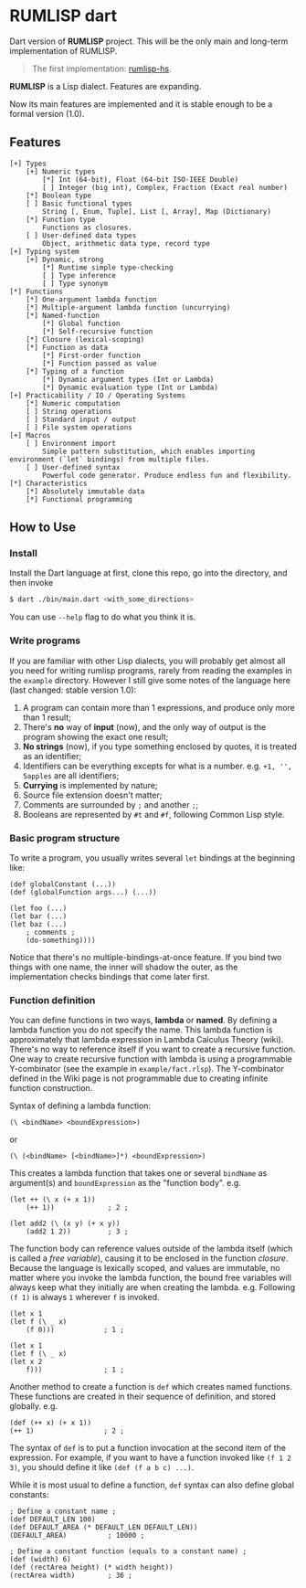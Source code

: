 # RUMLISP dart

Dart version of **RUMLISP** project. This will be the only main and long-term implementation of RUMLISP.

> The first implementation: [rumlisp-hs](https://github.com/RuMaxwell/rumlisp-hs).

**RUMLISP** is a Lisp dialect. Features are expanding.

Now its main features are implemented and it is stable enough to be a formal version (1.0).

## Features
```
[+] Types
    [+] Numeric types
        [*] Int (64-bit), Float (64-bit ISO-IEEE Double)
        [ ] Integer (big int), Complex, Fraction (Exact real number)
    [*] Boolean type
    [ ] Basic functional types
        String [, Enum, Tuple], List [, Array], Map (Dictionary)
    [*] Function type
        Functions as closures.
    [ ] User-defined data types
        Object, arithmetic data type, record type
[+] Typing system
    [+] Dynamic, strong
        [*] Runtime simple type-checking
        [ ] Type inference
        [ ] Type synonym
[*] Functions
    [*] One-argument lambda function
    [*] Multiple-argument lambda function (uncurrying)
    [*] Named-function
        [*] Global function
        [*] Self-recursive function
    [*] Closure (lexical-scoping)
    [*] Function as data
        [*] First-order function
        [*] Function passed as value
    [*] Typing of a function
        [*] Dynamic argument types (Int or Lambda)
        [*] Dynamic evaluation type (Int or Lambda)
[+] Practicability / IO / Operating Systems
    [*] Numeric computation
    [ ] String operations
    [ ] Standard input / output
    [ ] File system operations
[+] Macros
    [ ] Environment import
        Simple pattern substitution, which enables importing environment (`let` bindings) from multiple files.
    [ ] User-defined syntax
        Powerful code generator. Produce endless fun and flexibility.
[*] Characteristics
    [*] Absolutely immutable data
    [*] Functional programming
```

## How to Use

### Install

Install the Dart language at first, clone this repo, go into the directory, and then invoke

```bash
$ dart ./bin/main.dart <with_some_directions>
```

You can use `--help` flag to do what you think it is.

### Write programs

If you are familiar with other Lisp dialects, you will probably get almost all you need for writing rumlisp programs, rarely from reading the examples in the `example` directory. However I still give some notes of the language here (last changed: stable version 1.0):

1. A program can contain more than 1 expressions, and produce only more than 1 result;
2. There's **no** way of **input** (now), and the only way of output is the program showing the exact one result;
3. **No strings** (now), if you type something enclosed by quotes, it is treated as an identifier;
4. Identifiers can be everything excepts for what is a number. e.g. `+1, '', 5apples` are all identifiers;
5. **Currying** is implemented by nature;
6. Source file extension doesn't matter;
7. Comments are surrounded by `;` and another `;`;
8. Booleans are represented by `#t` and `#f`, following Common Lisp style.

### Basic program structure

To write a program, you usually writes several `let` bindings at the beginning like:

```rumlisp
(def globalConstant (...))
(def (globalFunction args...) (...))

(let foo (...)
(let bar (...)
(let baz (...)
    ; comments ;
    (do-something))))
```

Notice that there's no multiple-bindings-at-once feature. If you bind two things with one name, the inner will shadow the outer, as the implementation checks bindings that come later first.

### Function definition

You can define functions in two ways, **lambda** or **named**. By defining a lambda function you do not specify the name. This lambda function is approximately that lambda expression in Lambda Calculus Theory (wiki). There's no way to reference itself if you want to create a recursive function. One way to create recursive function with lambda is using a programmable Y-combinator (see the example in `example/fact.rlsp`). The Y-combinator defined in the Wiki page is not programmable due to creating infinite function construction.

Syntax of defining a lambda function:

```rumlisp
(\ <bindName> <boundExpression>)
```

or

```rumlisp
(\ (<bindName> [<bindName>]*) <boundExpression>)
```

This creates a lambda function that takes one or several `bindName` as argument(s) and `boundExpression` as the "function body". e.g.

```rumlisp
(let ++ (\ x (+ x 1))
    (++ 1))             ; 2 ;

(let add2 (\ (x y) (+ x y))
    (add2 1 2))         ; 3 ;
```

The function body can reference values outside of the lambda itself (which is called a *free variable*), causing it to be enclosed in the function *closure*. Because the language is lexically scoped, and values are immutable, no matter where you invoke the lambda function, the bound free variables will always keep what they initially are when creating the lambda. e.g. Following `(f 1)` is always `1` wherever `f` is invoked.

```rumlisp
(let x 1
(let f (\ _ x)
    (f 0)))            ; 1 ;

(let x 1
(let f (\ _ x)
(let x 2
    f)))               ; 1 ;
```

Another method to create a function is `def` which creates named functions. These functions are created in their sequence of definition, and stored globally. e.g.

```rumlisp
(def (++ x) (+ x 1))
(++ 1)                 ; 2 ;
```

The syntax of `def` is to put a function invocation at the second item of the expression. For example, if you want to have a function invoked like `(f 1 2 3)`, you should define it like `(def (f a b c) ...)`.

While it is most usual to define a function, `def` syntax can also define global constants:

```rumlisp
; Define a constant name ;
(def DEFAULT_LEN 100)
(def DEFAULT_AREA (* DEFAULT_LEN DEFAULT_LEN))
(DEFAULT_AREA)          ; 10000 ;

; Define a constant function (equals to a constant name) ;
(def (width) 6)
(def (rectArea height) (* width height))
(rectArea width)        ; 36 ;
```


